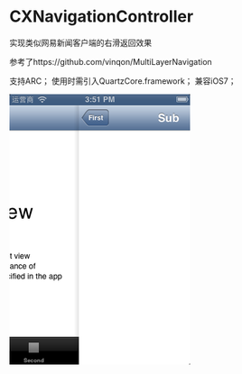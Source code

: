 CXNavigationController
======================

实现类似网易新闻客户端的右滑返回效果

参考了https://github.com/vinqon/MultiLayerNavigation

支持ARC；
使用时需引入QuartzCore.framework；
兼容iOS7；

![Demo](https://github.com/ChenShuMo/CXNavigationController/blob/master/sample.png)